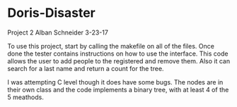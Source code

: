 # Doris-Disaster
Project 2 
Alban Schneider 
3-23-17

To use this project, start by calling the makefile on all of the files. Once done the tester contains
instructions on how to use the interface. 
This code allows the user to add people to the registered and remove them. Also it can search for a last name
and return a count for the tree. 

I was attempting C level though it does have some bugs. 
The nodes are in their own class and the code implements a binary tree, with at least 4 of the 5 meathods. 
